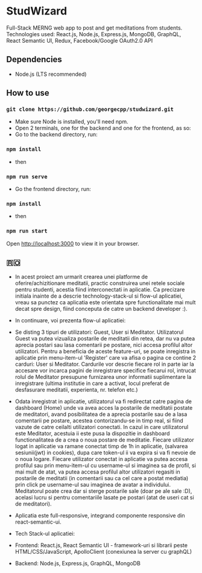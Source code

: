 # StudWizard
Full-Stack MERNG web app to post and get meditations from students. Technologies used: React.js, Node.js, Express.js, MongoDB, GraphQL, React Semantic UI, Redux, Facebook/Google OAuth2.0 API

## Dependencies
- Node.js (LTS recommended) 

## How to use 
### `git clone https://github.com/georgecpp/studwizard.git`
- Make sure Node is installed, you'll need npm.
- Open 2 terminals, one for the backend and one for the frontend, as so:
- Go to the backend directory, run:
### `npm install`
- then
### `npm run serve`

- Go the frontend directory, run:
### `npm install`
- then
### `npm run start`
Open [http://localhost:3000](http://localhost:3000) to view it in your browser.

## 🇷🇴

- In acest proiect am urmarit crearea unei platforme de oferire/achizitionare meditatii, practic construirea unei retele sociale pentru studenti, acestia fiind interconectati in aplicatie. Ca precizare initiala inainte de a descrie technology-stack-ul si flow-ul aplicatiei, vreau sa punctez ca aplicatia este orientata spre functionalitate mai mult decat spre design, fiind conceputa de catre un backend developer :).

- In continuare, voi prezenta flow-ul aplicatiei:
- Se disting 3 tipuri de utilizatori: Guest, User si Meditator. Utilizatorul Guest va putea vizualiza postarile de meditatii din retea, dar nu va putea aprecia postari sau lasa comentarii pe postare, nici accesa profilul altor utilizatori. Pentru a beneficia de aceste feature-uri, se poate inregistra in aplicatie prin menu-item-ul 'Register' care va afisa o pagina ce contine 2 carduri: User si Meditator. Cardurile vor descrie fiecare rol in parte iar la accesare vor incarca pagini de inregistrare specifice fiecarui rol, intrucat rolul de Meditator presupune furnizarea unor informatii suplimentare la inregistrare (ultima institutie in care a activat, locul preferat de desfasurare meditatii, experienta, nr. telefon etc.)
- Odata inregistrat in aplicatie, utilizatorul va fi redirectat catre pagina de dashboard (Home) unde va avea acces la postarile de meditatii postate de meditatori, avand posibilitatea de a aprecia postarile sau de a lasa comentarii pe postare, acestea contorizandu-se in timp real, si fiind vazute de catre ceilalti utilizatori conectati. In cazul in care utilizatorul este Meditator, acestuia ii este pusa la dispozitie in dashboard functionalitatea de a crea o noua postare de meditatie. Fiecare utilizator logat in aplicatie va ramane conectat timp de 1h in aplicatie, (salvarea sesiunii(jwt) in cookies), dupa care token-ul ii va expira si va fi nevoie de o noua logare. Fiecare utilizator conectat in aplicatie va putea accesa profilul sau prin menu-item-ul cu username-ul si imaginea sa de profil, si mai mult de atat, va putea accesa profilul altor utilizatori regasiti in postarile de meditatii (in comentarii sau ca cel care a postat mediatia) prin click pe username-ul sau imaginea de avatar a individului. Meditatorul poate crea dar si sterge postarile sale (doar pe ale sale :D), acelasi lucru si pentru comentariile lasate pe postari (atat de useri cat si de meditatori). 
- Aplicatia este full-responsive, integrand componente responsive din react-semantic-ui.
- Tech Stack-ul aplicatiei:
- Frontend: React.js, React Semantic UI - framework-uri si librarii peste HTML/CSS/JavaScript, ApolloClient (conexiunea la server cu graphQL)
- Backend: Node.js, Express.js, GraphQL, MongoDB

